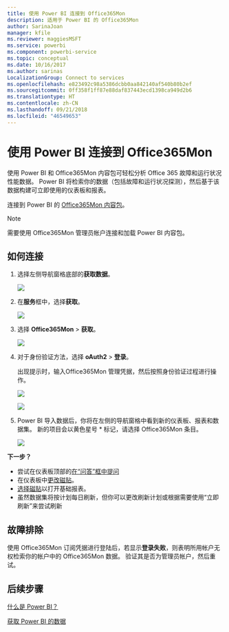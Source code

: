 ```yaml
---
title: 使用 Power BI 连接到 Office365Mon
description: 适用于 Power BI 的 Office365Mon
author: SarinaJoan
manager: kfile
ms.reviewer: maggiesMSFT
ms.service: powerbi
ms.component: powerbi-service
ms.topic: conceptual
ms.date: 10/16/2017
ms.author: sarinas
LocalizationGroup: Connect to services
ms.openlocfilehash: e823492c98a5386dcbb0aa842140af540b80b2ef
ms.sourcegitcommit: 0ff358f1ff87e88daf837443ecd1398ca949d2b6
ms.translationtype: HT
ms.contentlocale: zh-CN
ms.lasthandoff: 09/21/2018
ms.locfileid: "46549653"
---
```

# <a name="connect-to-office365mon-with-power-bi"></a>使用 Power BI 连接到 Office365Mon
使用 Power BI 和 Office365Mon 内容包可轻松分析 Office 365 故障和运行状况性能数据。 Power BI 将检索你的数据（包括故障和运行状况探测），然后基于该数据构建可立即使用的仪表板和报表。

连接到 Power BI 的 [Office365Mon 内容包](https://app.powerbi.com/groups/me/getdata/services/office365mon)。

>[!NOTE]
>需要使用 Office365Mon 管理员帐户连接和加载 Power BI 内容包。

## <a name="how-to-connect"></a>如何连接
1. 选择左侧导航窗格底部的**获取数据**。
   
   ![](media/service-connect-to-office365mon/pbi_getdata.png)
2. 在**服务**框中，选择**获取**。
   
   ![](media/service-connect-to-office365mon/pbi_getservices.png) 
3. 选择 **Office365Mon** \> **获取**。
   
   ![](media/service-connect-to-office365mon/o365mon.png)
4. 对于身份验证方法，选择 **oAuth2** \> **登录**。
   
   出现提示时，输入Office365Mon 管理凭据，然后按照身份验证过程进行操作。
   
   ![](media/service-connect-to-office365mon/creds.png)
   
   ![](media/service-connect-to-office365mon/creds2.png)
5. Power BI 导入数据后，你将在左侧的导航窗格中看到新的仪表板、报表和数据集。 新的项目会以黄色星号 \* 标记，请选择 Office365Mon 条目。
   
   ![](media/service-connect-to-office365mon/dashboard4.png)

**下一步？**

* 尝试在仪表板顶部的[在“问答”框中提问](consumer/end-user-q-and-a.md)
* 在仪表板中[更改磁贴](service-dashboard-edit-tile.md)。
* [选择磁贴](consumer/end-user-tiles.md)以打开基础报表。
* 虽然数据集将按计划每日刷新，但你可以更改刷新计划或根据需要使用“立即刷新”来尝试刷新

## <a name="troubleshooting"></a>故障排除
使用 Office365Mon 订阅凭据进行登陆后，若显示**登录失败**，则表明所用帐户无权检索你的帐户中的 Office365Mon 数据。 验证其是否为管理员帐户，然后重试。

## <a name="next-steps"></a>后续步骤
[什么是 Power BI？](power-bi-overview.md)

[获取 Power BI 的数据](service-get-data.md)

